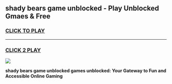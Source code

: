 
## shady bears game unblocked - Play Unblocked Gmaes & Free
<h3>
<a href="https://news.freeplayer.one?title=shady_bears_game_unblocked&ref=23F">CLICK TO PLAY</a></h3>
<hr>

<h3>
<a href="https://news.freeplayer.one?title=shady_bears_game_unblocked&ref=23F">CLICK 2 PLAY</a>
  
</h3>

<a href="https://news.freeplayer.one?title=shady_bears_game_unblocked&ref=23F/"><img src="https://clearcache.store/games.png"></a>


**shady bears game unblocked games unblocked: Your Gateway to Fun and Accessible Online Gaming**

